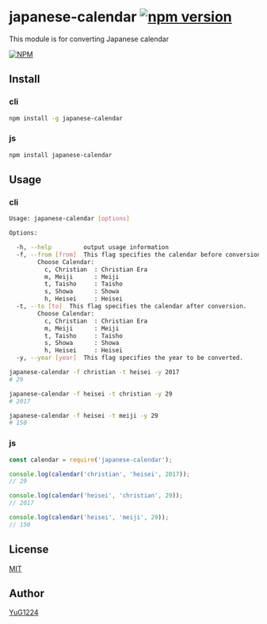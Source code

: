 # japanese-calendar [![npm version](https://badge.fury.io/js/japanese-calendar.svg)](https://badge.fury.io/js/japanese-calendar)

This module is for converting Japanese calendar

[![NPM](https://nodei.co/npm/japanese-calendar.png?downloads=true&downloadRank=true&stars=true)](https://nodei.co/npm/japanese-calendar/)

## Install

### cli
```bash
npm install -g japanese-calendar
```

### js
```bash
npm install japanese-calendar
```

## Usage

### cli
```bash
Usage: japanese-calendar [options]

Options:

  -h, --help         output usage information
  -f, --from [from]  This flag specifies the calendar before conversion.
        Choose Calendar:
          c, Christian  : Christian Era
          m, Meiji      : Meiji
          t, Taisho     : Taisho
          s, Showa      : Showa
          h, Heisei     : Heisei
  -t, --to [to]  This flag specifies the calendar after conversion.
        Choose Calendar:
          c, Christian  : Christian Era
          m, Meiji      : Meiji
          t, Taisho     : Taisho
          s, Showa      : Showa
          h, Heisei     : Heisei
  -y, --year [year]  This flag specifies the year to be converted.

japanese-calendar -f christian -t heisei -y 2017
# 29

japanese-calendar -f heisei -t christian -y 29
# 2017

japanese-calendar -f heisei -t meiji -y 29
# 150
```

### js

```js
const calendar = require('japanese-calendar');

console.log(calendar('christian', 'heisei', 2017));
// 29

console.log(calendar('heisei', 'christian', 29));
// 2017

console.log(calendar('heisei', 'meiji', 29));
// 150
```

## License
[MIT](http://opensource.org/licenses/mit-license.php)

## Author
[YuG1224](https://github.com/YuG1224)
